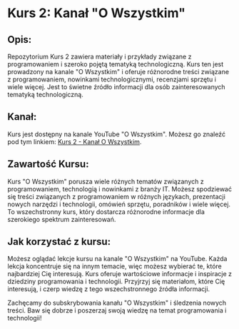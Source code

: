 # **Kurs 2: Kanał "O Wszystkim"**

## **Opis:**
Repozytorium Kurs 2 zawiera materiały i przykłady związane z programowaniem i szeroko pojętą tematyką technologiczną. Kurs ten jest prowadzony na kanale "O Wszystkim" i oferuje różnorodne treści związane z programowaniem, nowinkami technologicznymi, recenzjami sprzętu i wiele więcej. Jest to świetne źródło informacji dla osób zainteresowanych tematyką technologiczną.

## **Kanał:**
Kurs jest dostępny na kanale YouTube "O Wszystkim". Możesz go znaleźć pod tym linkiem: [Kurs 2 - Kanał O Wszystkim](https://www.youtube.com/watch?v=zMp_KeU5wKA&list=PL6aekdNhY7DBvSnK0HUUBb-OH4y41HoZw&index=2).

## **Zawartość Kursu:**
Kurs "O Wszystkim" porusza wiele różnych tematów związanych z programowaniem, technologią i nowinkami z branży IT. Możesz spodziewać się treści związanych z programowaniem w różnych językach, prezentacji nowych narzędzi i technologii, omówień sprzętu, poradników i wiele więcej. To wszechstronny kurs, który dostarcza różnorodne informacje dla szerokiego spektrum zainteresowań.

## **Jak korzystać z kursu:**
Możesz oglądać lekcje kursu na kanale "O Wszystkim" na YouTube. Każda lekcja koncentruje się na innym temacie, więc możesz wybierać te, które najbardziej Cię interesują. Kurs oferuje wartościowe informacje i inspiracje z dziedziny programowania i technologii. Przyjrzyj się materiałom, które Cię interesują, i czerp wiedzę z tego wszechstronnego źródła informacji.

Zachęcamy do subskrybowania kanału "O Wszystkim" i śledzenia nowych treści. Baw się dobrze i poszerzaj swoją wiedzę na temat programowania i technologii!
